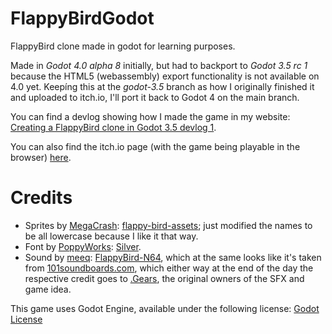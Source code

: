 # FlappyBirdGodot

FlappyBird clone made in godot for learning purposes.

Made in *Godot 4.0 alpha 8* initially, but had to backport to *Godot 3.5 rc 1* because the HTML5 (webassembly) export functionality is not available on 4.0 yet. Keepíng this at the *godot-3.5* branch as how I originally finished it and uploaded to itch.io, I'll port it back to Godot 4 on the main branch.

You can find a devlog showing how I made the game in my website: [Creating a FlappyBird clone in Godot 3.5 devlog 1](https://blog.luevano.xyz/g/flappybird_godot_devlog_1.html).

You can also find the itch.io page (with the game being playable in the browser) [here](https://lorentzeus.itch.io/flappybirdgodot).

# Credits

- Sprites by [MegaCrash](https://megacrash.itch.io/): [flappy-bird-assets](https://megacrash.itch.io/flappy-bird-assets); just modified the names to be all lowercase because I like it that way.
- Font by [PoppyWorks](https://poppyworks.itch.io/): [Silver](https://poppyworks.itch.io/silver).
- Sound by [meeq](https://github.com/meeq): [FlappyBird-N64](https://github.com/meeq/FlappyBird-N64), which at the same looks like it's taken from [101soundboards.com](https://www.101soundboards.com/boards/10178-flappy-bird-sounds), which either way at the end of the day the respective credit goes to [.Gears](https://dotgears.com/), the original owners of the SFX and game idea.

This game uses Godot Engine, available under the following license: [Godot License](https://godotengine.org/license)
